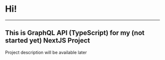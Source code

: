 # Hi!
---
This is GraphQL API (TypeScript) for my (not started yet) NextJS Project
---
Project description will be available later
